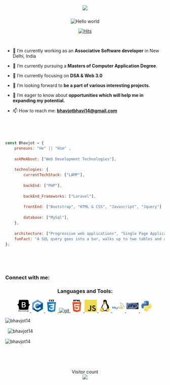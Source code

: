 <h1 align="center">
    <a href="https://git.io/typing-svg">
        <img src="https://readme-typing-svg.herokuapp.com?size=30&duration=7000&color=ffffff&center=true&vCenter=true&width=600&height=100&lines=Hello+all+👋%2C+I+am+Bhavjot+Singh">
    </a>
</h1>

<div align="center">
    <img src="https://user-images.githubusercontent.com/68502679/161606926-85f0327e-41e1-4fd6-a195-f5b5d69ed2f3.gif" alt="Hello world">
</div>

<!--
[![Hits](https://hits.seeyoufarm.com/api/count/incr/badge.svg?url=https%3A%2F%2Fgithub.com%2FBHAVJOT14%2F&count_bg=%23FF0000&title_bg=%233F3F3F&icon=hackaday.svg&icon_color=%23F96C6C&title=&edge_flat=false)](https://hits.seeyoufarm.com) -->

<div align="center">

[![Hits](https://hits.seeyoufarm.com/api/count/incr/badge.svg?url=https%3A%2F%2Fgithub.com%2FBHAVJOT14%2F&count_bg=%23FF0000&title_bg=%233F3F3F&icon=hackaday.svg&icon_color=%23F96C6C&title=&edge_flat=false)](https://hits.seeyoufarm.com)

</div>

<!-- <p align="left"> <img src="https://komarev.com/ghpvc/?username=bhavjot14&label=Profile%20views&color=blueviolet&style=for-the-badge" alt="bhavjot14" /> </p> -->
<!--
<p align="center"> <a href="https://github.com/ryo-ma/github-profile-trophy"><img src="https://github-profile-trophy.vercel.app/?username=bhavjot14" alt="bhavjot14" /></a> </p> -->

<p align="center">
    <a href="https://twitter.com/" target="blank">
        <img src="https://img.shields.io/twitter/follow/?logo=twitter&style=for-the-badge" alt="" />
    </a> 
</p>

- 🤝 I’m currently working as an **Associative Software developer** in New Delhi, India

- 🔭 I’m currently pursuing a **Masters of Computer Application Degree**.

- 🌱 I’m currently focusing on **DSA & Web 3.0**

- 👯 I’m looking forward to **be a part of various interesting projects.**

- 🤝 I’m eager to know about **opportunities which will help me in expanding my potential.**

- 📫 How to reach me: **bhavjotbhavi14@gmail.com**

<br>
<br>
<br>

```javascript
const Bhavjot = {
    pronouns: "He" || "Him" ,
    
    askMeAbout: ["Web Development Technologies"],

    technologies: {
        currentTechStack: ["LAMP"],

        backEnd: ["PHP"],
        
        backEnd_Frameworks: ["Laravel"],

        frontEnd: ["Bootstrap", "HTML & CSS", "Javascript", "Jquery"]

        database: ["MySql"],
    },

    architecture: ["Progressive web applications", "Single Page Applications"],
    funFact: "A SQL query goes into a bar, walks up to two tables and asks, “Can I join you?”
};
```

<br>
<br>
<br>

<h3 align="left">Connect with me:</h3>
<p align="center">
</p>

<h3 align="center">Languages and Tools:</h3>
<p align="center">
<a href="https://getbootstrap.com" target="_blank" rel="noreferrer"> 
    <img src="https://raw.githubusercontent.com/devicons/devicon/master/icons/bootstrap/bootstrap-plain-wordmark.svg" alt="bootstrap" width="40" height="40"/> 
</a>

<a href="https://www.cprogramming.com/" target="_blank" rel="noreferrer">
    <img src="https://raw.githubusercontent.com/devicons/devicon/master/icons/c/c-original.svg" alt="c" width="40" height="40"/> 
</a>

<a href="https://www.w3schools.com/css/" target="_blank" rel="noreferrer"> 
    <img src="https://raw.githubusercontent.com/devicons/devicon/master/icons/css3/css3-original-wordmark.svg" alt="css3" width="40" height="40"/>
</a>

<a href="https://git-scm.com/" target="_blank" rel="noreferrer"> 
    <img src="https://www.vectorlogo.zone/logos/git-scm/git-scm-icon.svg" alt="git" width="40" height="40"/> 
</a>

<a href="https://www.w3.org/html/" target="_blank" rel="noreferrer"> 
    <img src="https://raw.githubusercontent.com/devicons/devicon/master/icons/html5/html5-original-wordmark.svg" alt="html5" width="40" height="40"/> 
</a>

<a href="https://developer.mozilla.org/en-US/docs/Web/JavaScript" target="_blank" rel="noreferrer"> 
    <img src="https://raw.githubusercontent.com/devicons/devicon/master/icons/javascript/javascript-original.svg" alt="javascript" width="40" height="40"/> 
</a>

<a href="https://www.linux.org/" target="_blank" rel="noreferrer"> 
    <img src="https://raw.githubusercontent.com/devicons/devicon/master/icons/linux/linux-original.svg" alt="linux" width="40" height="40"/> 
</a>

<a href="https://www.mysql.com/" target="_blank" rel="noreferrer"> 
    <img src="https://raw.githubusercontent.com/devicons/devicon/master/icons/mysql/mysql-original-wordmark.svg" alt="mysql" width="40" height="40"/> 
</a>

<a href="https://www.php.net" target="_blank" rel="noreferrer"> 
    <img src="https://raw.githubusercontent.com/devicons/devicon/master/icons/php/php-original.svg" alt="php" width="40" height="40"/> 
</a>

<a href="https://www.python.org" target="_blank" rel="noreferrer"> 
    <img src="https://raw.githubusercontent.com/devicons/devicon/master/icons/python/python-original.svg" alt="python" width="40" height="40"/> 
</a> 
</p>

<p>
    <img align="center" src="https://github-readme-stats.vercel.app/api/top-langs?username=bhavjot14&show_icons=true&locale=en&layout=compact" alt="bhavjot14" />
</p>

<p>&nbsp;
    <img align="center" src="https://github-readme-stats.vercel.app/api?username=bhavjot14&show_icons=true&locale=en" alt="bhavjot14" />
</p>

<p>
    <img align="center" src="https://github-readme-streak-stats.herokuapp.com/?user=bhavjot14&" alt="bhavjot14" />
</p>

<br>
<br>
<br>

<p align="center"> 
  Visitor count<br>
  <img src="https://profile-counter.glitch.me/BHAVJOT14/count.svg" />
</p>

